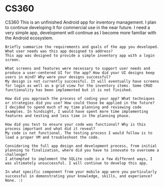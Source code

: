 # CS360
CS360 
This is an unfinished Android app for inventory management. I plan to continue developing it for commercial use in the near future. I need a very simple app, development will continue as I become more familiar with the Android ecosystem.


    Briefly summarize the requirements and goals of the app you developed. What user needs was this app designed to address?
    This app was designed to provide a simple inventory app with a login screen.
    
    What screens and features were necessary to support user needs and produce a user-centered UI for the app? How did your UI designs keep users in mind? Why were your designs successful?
    My design is not currently successful. It will eventually have screens for login as well as a grid view for the inventory items. Some CRUD functionality has been implemented but it is not finished.
    
    How did you approach the process of coding your app? What techniques or strategies did you use? How could those be applied in the future?
    I decided to spend much of my time planning and reviewing code examples. In hindsight, I would have spent more time implementing features and testing and less time in the planning phase.
    
    How did you test to ensure your code was functional? Why is this process important and what did it reveal?
    My code is not functional. The testing process I would follow is to load a proper VM and troubleshoot the code.
    
    Considering the full app design and development process, from initial planning to finalization, where did you have to innovate to overcome a challenge?
    I attempted to implement the SQLite code in a few different ways, I was ultimately unsuccessful. I will continue to develop this app.
    
    In what specific component from your mobile app were you particularly successful in demonstrating your knowledge, skills, and experience?
    None. :)
